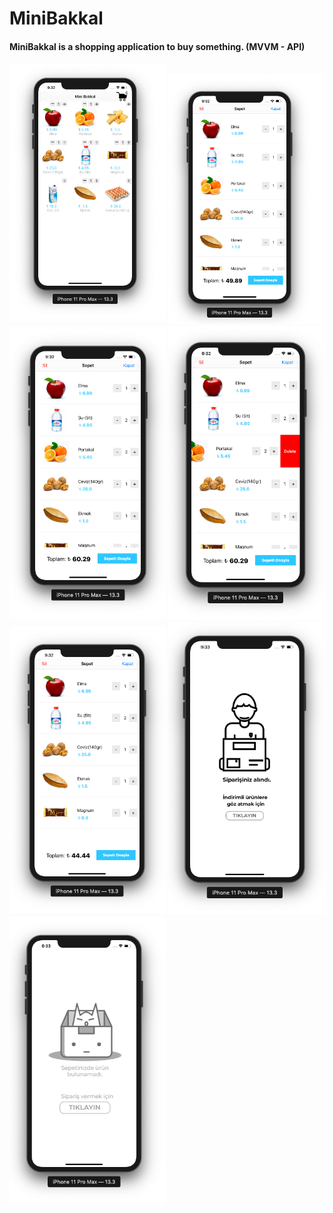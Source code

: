 # MiniBakkal
<h4> <b>MiniBakkal</b> is a shopping application to buy something. (MVVM -  API) </h4>

<img src="MiniBakkal/Assets.xcassets/ss/1.png"  width="250" >
<img src="MiniBakkal/Assets.xcassets/ss/2.png"  width="250" >
<img src="MiniBakkal/Assets.xcassets/ss/3.png"  width="250" >
<img src="MiniBakkal/Assets.xcassets/ss/4.png"  width="250" >
<img src="MiniBakkal/Assets.xcassets/ss/5.png"  width="250" >
<img src="MiniBakkal/Assets.xcassets/ss/6.png"  width="250" >
<img src="MiniBakkal/Assets.xcassets/ss/7.png"  width="250" >



